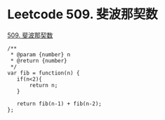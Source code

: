 # Leetcode 509. 斐波那契数

[509. 斐波那契数](https://leetcode-cn.com/problems/fibonacci-number/)


```
/**
 * @param {number} n
 * @return {number}
 */
var fib = function(n) {
   if(n<2){
       return n;
   }

   return fib(n-1) + fib(n-2);
};
```